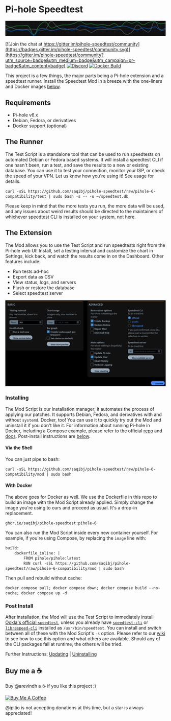 # Pi-hole Speedtest

![Speedtest Chart](https://raw.githubusercontent.com/arevindh/AdminLTE/master/img/st-chart.png)

[![Join the chat at https://gitter.im/pihole-speedtest/community](https://badges.gitter.im/pihole-speedtest/community.svg)](https://gitter.im/pihole-speedtest/community?utm_source=badge&utm_medium=badge&utm_campaign=pr-badge&utm_content=badge) [![Discord](https://badgen.net/badge/icon/discord?icon=discord&label)](https://discord.gg/TW9TfyM) [![Docker Build](https://github.com/arevindh/pihole-speedtest/actions/workflows/publish.yml/badge.svg)](https://github.com/arevindh/pihole-speedtest/actions/workflows/publish.yml)

This project is a few things, the major parts being a Pi-hole extension and a speedtest runner. Install the Speedtest Mod in a breeze with the one-liners and Docker images [below](https://github.com/arevindh/pihole-speedtest?tab=readme-ov-file#installing).

## Requirements
- Pi-hole v6.x
- Debian, Fedora, or derivatives
- Docker support (optional)

## The Runner

The Test Script is a standalone tool that can be used to run speedtests on automated Debian or Fedora based systems. It will install a speedtest CLI if one hasn't been, run a test, and save the results to a new or existing database. You can use it to test your connection, monitor your ISP, or check the speed of your VPN. Let us know how you're using it! See usage for details.

    curl -sSL https://github.com/saqibj/pihole-speedtest/raw/pihole-6-compatibility/test | sudo bash -s -- -o ~/speedtest.db

Please keep in mind that the more tests you run, the more data will be used, and any issues about weird results should be directed to the maintainers of whichever speedtest CLI is installed on your system, not here.

## The Extension

The Mod allows you to use the Test Script and run speedtests right from the Pi-hole web UI! Install, set a testing interval and customize the chart in Settings, kick back, and watch the results come in on the Dashboard. Other features include:

* Run tests ad-hoc
* Export data as CSV
* View status, logs, and servers
* Flush or restore the database
* Select speedtest server

![Speedtest Settings](https://raw.githubusercontent.com/arevindh/AdminLTE/master/img/st-pref.png)

### Installing

The Mod Script is our installation manager; it automates the process of applying our patches. It supports Debian, Fedora, and derivatives with and without `systemd`. Docker, too! You can use it to quickly try out the Mod and uninstall it if you don't like it. For information about running Pi-hole in Docker, including a Compose example, please refer to the official [repo](https://github.com/pi-hole/docker-pi-hole/) and [docs](https://docs.pi-hole.net/). Post-install instructions are [below](https://github.com/arevindh/pihole-speedtest?tab=readme-ov-file#post-install).

#### Via the Shell

You can just pipe to bash:

    curl -sSL https://github.com/saqibj/pihole-speedtest/raw/pihole-6-compatibility/mod | sudo bash

#### With Docker

The above goes for Docker as well. We use the Dockerfile in this repo to build an image with the Mod Script already applied. Simply change the image you're using to ours and proceed as usual. It's a drop-in replacement.

    ghcr.io/saqibj/pihole-speedtest:pihole-6

You can also run the Mod Script inside every new container yourself. For example, if you're using Compose, by replacing the `image` line with:

    build:
        dockerfile_inline: |
            FROM pihole/pihole:latest
            RUN curl -sSL https://github.com/saqibj/pihole-speedtest/raw/pihole-6-compatibility/mod | sudo bash

Then pull and rebuild without cache:

    docker compose pull; docker compose down; docker compose build --no-cache; docker compose up -d

### Post Install

After installation, the Mod will use the Test Script to immediately install [Ookla's official `speedtest`](https://www.speedtest.net/apps/cli), unless you already have [`speedtest-cli`](https://github.com/sivel/speedtest-cli) or [`librespeed-cli`](https://github.com/librespeed/speedtest-cli) installed as `/usr/bin/speedtest`. You can install and switch between all of these with the Mod Script's `-s` option. Please refer to our [wiki](https://github.com/arevindh/pihole-speedtest/wiki) to see how to use this option and what others are available. Should any of the CLI packages fail at runtime, the others will be tried.

Further Instructions: [Updating](https://github.com/arevindh/pihole-speedtest/wiki/Updating-Speedtest-Mod) | [Uninstalling](https://github.com/arevindh/pihole-speedtest/wiki/Uninstalling-Speedtest-Mod)

## Buy me a ☕️

Buy @arevindh a ☕️ if you like this project :)

<a href="https://www.buymeacoffee.com/itsmesid" target="_blank"><img src="https://www.buymeacoffee.com/assets/img/custom_images/orange_img.png" alt="Buy Me A Coffee" style="height: 41px !important;width: 174px !important;box-shadow: 0px 3px 2px 0px rgba(190, 190, 190, 0.5) !important;-webkit-box-shadow: 0px 3px 2px 0px rgba(190, 190, 190, 0.5) !important;" ></a>

@ipitio is not accepting donations at this time, but a star is always appreciated!

